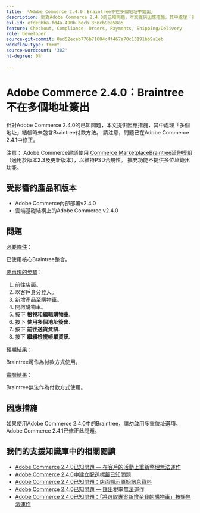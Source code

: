 ```yaml
---
title: 「Adobe Commerce 2.4.0：Braintree不在多個地址中籤出」
description: 針對Adobe Commerce 2.4.0的已知問題，本文提供因應措施，其中處理「多個地址」結帳時未包含Braintree付款方法。 請注意，問題已在Adobe Commerce 2.4.1中修正。
exl-id: efde0bba-fd4a-490b-becb-856cb9ea58a5
feature: Checkout, Compliance, Orders, Payments, Shipping/Delivery
role: Developer
source-git-commit: 0ad52eceb776b71604c4f467a70c13191bb9a1eb
workflow-type: tm+mt
source-wordcount: '302'
ht-degree: 0%

---
```


# Adobe Commerce 2.4.0：Braintree不在多個地址簽出

針對Adobe Commerce 2.4.0的已知問題，本文提供因應措施，其中處理「多個地址」結帳時未包含Braintree付款方法。 請注意，問題已在Adobe Commerce 2.4.1中修正。

注意： Adobe Commerce建議使用 [Commerce MarketplaceBraintree延伸模組](https://marketplace.magento.com/paypal-module-braintree.html) （適用於版本2.3及更新版本），以維持PSD合規性。 擴充功能不提供多位址簽出功能。

## 受影響的產品和版本

* Adobe Commerce內部部署v2.4.0
* 雲端基礎結構上的Adobe Commerce v2.4.0

## 問題

<u>必要條件</u>：

已使用核心Braintree整合。

<u>要再現的步驟</u>：

1. 前往店面。
1. 以客戶身分登入。
1. 新增產品至購物車。
1. 開啟購物車。
1. 按下 **檢視和編輯購物車**.
1. 按下 **使用多個地址簽出**.
1. 按下 **前往送貨資訊**.
1. 按下 **繼續檢視帳單資訊**.

<u>預期結果</u>：

Braintree可作為付款方式使用。

<u>實際結果</u>：

Braintree無法作為付款方式使用。

## 因應措施

如果使用Adobe Commerce 2.4.0中的Braintree，請勿啟用多重位址選項。Adobe Commerce 2.4.1已修正此問題。

## 我們的支援知識庫中的相關閱讀

* [Adobe Commerce 2.4.0已知問題 — 在客戶的活動上重新整理無法運作](/help/troubleshooting/miscellaneous/magento-2-4-0-refresh-on-customer-activities-does-not-work.md)
* [Adobe Commerce 2.4.0中建立配送標籤已知問題](/help/troubleshooting/known-issues-patches-attached/shipping-labels-creation-known-issue-in-magento-2-4-0.md)
* [Adobe Commerce 2.4.0已知問題：店面顯示原始訊息資料](/help/troubleshooting/storefront/magento-2-4-0-issue-storefront-raw-message-data-display.md)
* [Adobe Commerce 2.4.0已知問題 — 匯出稅率無法運作](/help/troubleshooting/miscellaneous/magento-2-4-0-known-issue-export-tax-rates-does-not-work.md)
* [Adobe Commerce 2.4.0已知問題：「將選取專案新增至我的購物車」按鈕無法運作](/help/troubleshooting/miscellaneous/magento-2-4-0-add-selections-to-my-cart-does-not-work.md)
